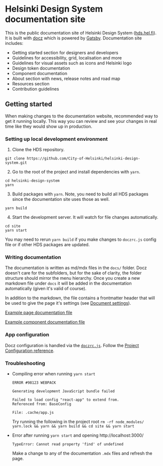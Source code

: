 # Helsinki Design System documentation site

This is the public documentation site of Helsinki Design System ([hds.hel.fi](https://hds.hel.fi/)). It is built with [docz](https://www.docz.site/) which is powered by [Gatsby](https://www.gatsbyjs.com/). Documentation site includes:

- Getting started section for designers and developers
- Guidelines for accessibility, grid, localisation and more
- Guidelines for visual assets such as icons and Helsinki logo
- Design token documentation
- Component documentation
- About section with news, release notes and road map
- Resources section
- Contribution guidelines

## Getting started

When making changes to the documentation website, recommended way to get it running locally. This way you can review and see your changes in real time like they would show up in production. 

### Setting up local development environment

1. Clone the HDS repository.
```
git clone https://github.com/City-of-Helsinki/helsinki-design-system.git
```

2. Go to the root of the project and install dependencies with `yarn`.
```
cd helsinki-design-system
yarn
```

3. Build packages with `yarn`. Note, you need to build all HDS packages since the documentation site uses those as well.
```
yarn build
```

4. Start the development server. It will watch for file changes automatically.
```
cd site
yarn start
```

You may need to rerun `yarn build` if you make changes to `doczrc.js` config file or if other HDS packages are updated.

### Writing documentation

The documentation is written as md/mdx files in the `docs/` folder. Docz doesn't care for the subfolders, but for the sake of clarity, the folder structure should mirror the menu hierarchy. Once you create a new markdown file under `docs` it will be added in the documentation automatically (given it's valid of course).

In addition to the markdown, the file contains a frontmatter header that will be used to give the page it's settings (see [Document settings](https://www.docz.site/docs/document-settings)).

[Example page documentation file](examples/page.mdx)

[Example component documentation file](examples/component.mdx)

### App configuration

Docz configuration is handled via the [`doczrc.js`](doczrc.js). Follow the [Project Configuration reference](https://www.docz.site/docs/project-configuration).

### Troubleshooting

* Compiling error when running `yarn start`

    ```
    ERROR #98123 WEBPACK

    Generating development JavaScript bundle failed

    Failed to load config "react-app" to extend from.
    Referenced from: BaseConfig
    
    File: .cache/app.js
    ```
  
    Try running the following in the project root `rm -rf node_modules/ yarn.lock && yarn && yarn build && cd site && yarn start`


* Error after running `yarn start` and opening http://localhost:3000/

    ```
    TypeError: Cannot read property 'find' of undefined
    ```
  
    Make a change to any of the documentation `.mdx` files and refresh the page.
